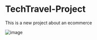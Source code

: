 # TechTravel-Project
This is a new project about an ecommerce


![image](https://user-images.githubusercontent.com/85119836/170906993-19dbedb2-ae2e-46f3-8071-4e921564619c.png)
